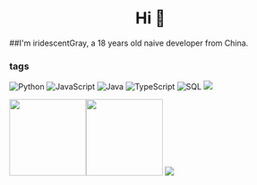 <h1 align="center">Hi 👋</h1>
##I'm iridescentGray, a 18 years old naive developer from China.

<p align="left">
</p>

### tags

![Python](https://img.shields.io/badge/-Python-000?&logo=Python)
![JavaScript](https://img.shields.io/badge/-JavaScript-000?&logo=JavaScript)
![Java](https://img.shields.io/badge/-Java-000?&logo=Java&logoColor=007396)
![TypeScript](https://img.shields.io/badge/-TypeScript-000?&logo=TypeScript)
![SQL](https://img.shields.io/badge/-SQL-000?&logo=MySQL)
![](https://komarev.com/ghpvc/?username=iridescentGray&color=blueviolet)


<img height="137px" src="https://github-readme-stats.vercel.app/api?username=iridescentGray&hide_title=true&hide_border=true&show_icons=true&include_all_commits=true&count_private=true&line_height=21&text_color=000&icon_color=000&bg_color=0,ea6161,ffc64d,fffc4d,52fa5a&theme=graywhite" /><!-- wi*quL3fcV --><img height="137px" src="https://github-readme-stats.vercel.app/api/top-langs/?username=iridescentGray&hide=html&hide_title=true&hide_border=true&layout=compact&langs_count=6&exclude_repo=comp426,Redventures-Movie-Quotes&text_color=000&icon_color=fff&bg_color=0,52fa5a,4dfcff,c64dff&theme=graywhite" />
![](https://komarev.com/ghpvc/?username=iridescentGray&color=blueviolet)
